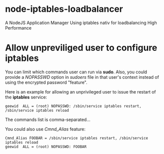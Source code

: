 # node-iptables-loadbalancer
A NodeJS Application Manager Using iptables nativ for loadbalancing High Performance


# Allow unpreviliged user to configure iptables
You can limit which commands user can run via __sudo__. Also, you could provide a _NOPASSWD_ option in _sudoers_ file in that user's context instead of using the encrypted password "feature".

Here is an example for allowing an unprivileged user to issue the restart of the __iptables__ service:

    geewid  ALL = (root) NOPASSWD: /sbin/service iptables restart, /sbin/service iptables reload

The commands list is comma-separated...

You could also use *Cmnd_Alias* feature:  

    Cmnd_Alias FOOBAR = /sbin/service iptables restart, /sbin/service iptables reload
    geewid  ALL = (root) NOPASSWD: FOOBAR
